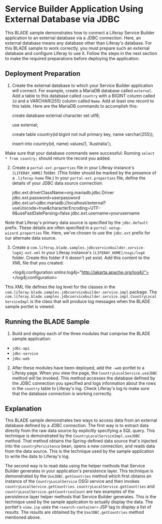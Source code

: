 # Service Builder Application Using External Database via JDBC

This BLADE sample demonstrates how to connect a Liferay Service Builder application to an external database via a JDBC connection. Here, an external database means any database other than Liferay's database. For this BLADE sample to work correctly, you must prepare such an external database and configure Liferay to use it. Follow the steps in the next section to make the required preparations before deploying the application.

## Deployment Preparation

1. Create the external database to which your Service Builder application will connect. For example, create a MariaDB database called `external`. Add a table to this database called `country` with a BIGINT column called `Id` and a VARCHAR(255) column called `Name`. Add at least one record to this table. Here are the MariaDB commands to accomplish this:

	create database external character set utf8;

	use external;

	create table country(id bigint not null primary key, name varchar(255));

	insert into country(id, name) values(1, 'Australia');

Make sure that your database commands were successful: Running `select * from country;` should return the record you added.

2. Create a `portal-ext.properties` file in your Liferay instance's `[LIFERAY_HOME]` folder. (This folder should be marked by the presence of a `.liferay-home` file.) In your `portal-ext.properties` file, define the details of your JDBC data source connection:

	jdbc.ext.driverClassName=org.mariadb.jdbc.Driver
	jdbc.ext.password=userpassword
	jdbc.ext.url=jdbc:mariadb://localhost/external?useUnicode=true&characterEncoding=UTF-8&useFastDateParsing=false
	jdbc.ext.username=yourusername

Note that Liferay's primary data source is specified by the `jdbc.default` prefix. These details are often specified in a `portal-setup-wizard.properties` file. Here, we've chosen to use the `jdbc.ext` prefix for our alternate data source.

3. Create a `com.liferay.blade.samples.jdbcservicebuilder.service-log4j-ext.xml` in your Liferay instance's `[LIFERAY_HOME]/osgi/log4` folder. Create this folder if it doesn't yet exist. Add this content to the XML file that you created:

	<?xml version="1.0"?>
	<!DOCTYPE log4j:configuration SYSTEM "log4j.dtd">

	<log4j:configuration xmlns:log4j="http://jakarta.apache.org/log4j/">
		<category name="com.liferay.blade.samples.jdbcservicebuilder.service.impl">
			<priority value="INFO" />
		</category>
	</log4j:configuration>

This XML file defines the log level for the classes in the `com.liferay.blade.samples.jdbcservicebuilder.service.impl` package. The `com.liferay.blade.samples.jdbcservicebuilder.service.impl.CountryLocalServiceImpl` is the class that will produce log messages when the BLADE sample portlet is viewed.

## Running the BLADE Sample

1. Build and deploy each of the three modules that comprise the BLADE sample application:

- `jdbc-api`
- `jdbc-service`
- `jdbc-web`

2. After these modules have been deployed, add the `-web` portlet to a Liferay page. When you view the page, the `CountryLocalService.useJDBC` method will be invoked. This method accesses the database defined by the JDBC connection you specified and logs information about the rows in the `country` table to Liferay's log. Check Liferay's log to make sure that the database connection is working correctly.

## Explanation

This BLADE sample demonstrates two ways to access data from an external database defined by a JDBC connection. The first way is to extract data directly from the raw data source by explicitly specifying a SQL query. This technique is demonstrated by the `CountryLocalServiceImpl.useJDBC` method. That method obtains the Spring-defined data source that's injected into the `countryPersistence` bean, opens a new connection, and reads data from the data source. This is the technique used by the sample application to write the data to Liferay's log.

The second way is to read data using the helper methods that Service Builder generates in your application's persistence layer. This technique is demonstrated by the `UseJDBC.getCountries` method which first obtains an instance of the `CountryLocalService` OSGi service and then invokes `countryLocalService.getCountries`. `countryLocalService.getCountries` and `countryLocalService.getCountriesCount` are two examples of the persistence layer helper methods that Service Builder generates. This is the technique used by the sample application to actually display the data. The portlet's `view.jsp` uses the `<search-container>` JSP tag to display a list of results. The results are obtained by the `UseJDBC.getCountries` method mentioned above.